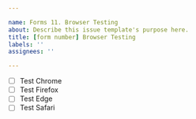 ```yaml
---

name: Forms 11. Browser Testing
about: Describe this issue template's purpose here.
title: [form number] Browser Testing
labels: ''
assignees: ''

---
```


-[ ] Test Chrome
-[ ] Test Firefox
-[ ] Test Edge
-[ ] Test Safari
